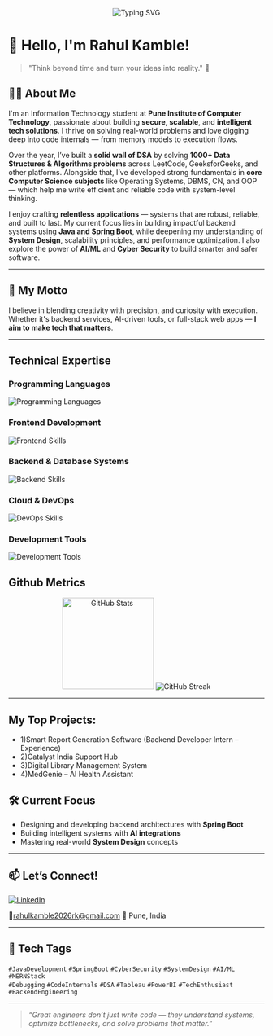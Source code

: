 <!-- Banner -->
<p align="center">
  <img src="https://readme-typing-svg.herokuapp.com?font=Fira+Code&weight=500&size=24&pause=1000&color=FCE303&background=0C0C0C00&center=true&vCenter=true&width=800&lines=Java+Backend+Developer+%7C+Spring+Boot+%7C+System+Design;AI%2FML+Enthusiast+%7C+MERN+Stack+Developer;Building+Relentless+Apps+that+Make+an+Impact!;Debugging+Fanatic+%7C+Code+Explorer+%7C+DSA+Lover" alt="Typing SVG" />
</p>



# 👋 Hello, I'm Rahul Kamble!

> "Think beyond time and turn your ideas into reality." 🚀

## 👨‍💻 About Me

I'm an Information Technology student at **Pune Institute of Computer Technology**, passionate about building **secure, scalable**, and **intelligent tech solutions**. I thrive on solving real-world problems and love digging deep into code internals — from memory models to execution flows.

Over the year, I’ve built a **solid wall of DSA** by solving **1000+ Data Structures & Algorithms problems** across LeetCode, GeeksforGeeks, and other platforms. Alongside that, I’ve developed strong fundamentals in **core Computer Science subjects** like Operating Systems, DBMS, CN, and OOP — which help me write efficient and reliable code with system-level thinking. 

I enjoy crafting **relentless applications** — systems that are robust, reliable, and built to last. My current focus lies in building impactful backend systems using **Java and Spring Boot**, while deepening my understanding of **System Design**, scalability principles, and performance optimization. I also explore the power of **AI/ML** and **Cyber Security** to build smarter and safer software.




---

## 🧠 My Motto
I believe in blending creativity with precision, and curiosity with execution. Whether it's backend services, AI-driven tools, or full-stack web apps — **I aim to make tech that matters**.

---


## Technical Expertise

### Programming Languages
<p align="left">
  <img src="https://skillicons.dev/icons?i=cpp,c,java,js,python" alt="Programming Languages" />
</p>

### Frontend Development
<p align="left">
  <img src="https://skillicons.dev/icons?i=react,redux,html,css,tailwind" alt="Frontend Skills" />
</p>

### Backend & Database Systems
<p align="left">
  <img src="https://skillicons.dev/icons?i=nodejs,expressjs,mysql,postgresql,mongodb,redis,springboot" alt="Backend Skills" />
</p>

### Cloud & DevOps
<p align="left">
  <img src="https://skillicons.dev/icons?i=aws,docker" alt="DevOps Skills" />
</p>

### Development Tools
<p align="left">
  <img src="https://skillicons.dev/icons?i=git,github,postman,vscode,figma,intellijidea" alt="Development Tools" />
</p>

## Github Metrics

<div align="center">
  <img height="180em" src="https://github-readme-stats.vercel.app/api?username=rahulkamble2026rk&show_icons=true&theme=gotham&count_private=true" alt="GitHub Stats"/>
<img src="https://github-readme-streak-stats.herokuapp.com?user=rahulkamble2026rk&theme=gotham" alt="GitHub Streak" />
</div>


---
## My Top Projects: 
- 1)Smart Report Generation Software (Backend Developer Intern – Experience)
- 2)Catalyst India Support Hub
- 3)Digital Library Management System
- 4)MedGenie – AI Health Assistant

## 🛠 Current Focus
- Designing and developing backend architectures with **Spring Boot**
- Building intelligent systems with **AI integrations**
- Mastering real-world **System Design** concepts

---

## 📫 Let’s Connect!

[![LinkedIn](https://img.shields.io/badge/LinkedIn-blue?style=for-the-badge&logo=linkedin&logoColor=white)](https://www.linkedin.com/in/rahul-kamble-a41691251)  

📧rahulkamble2026rk@gmail.com
📍 Pune, India

---

## 🚀 Tech Tags

`#JavaDevelopment` `#SpringBoot` `#CyberSecurity` `#SystemDesign` `#AI/ML` `#MERNStack`  
`#Debugging` `#CodeInternals` `#DSA` `#Tableau` `#PowerBI` `#TechEnthusiast` `#BackendEngineering`

---

> *“Great engineers don’t just write code — they understand systems, optimize bottlenecks, and solve problems that matter.”*
